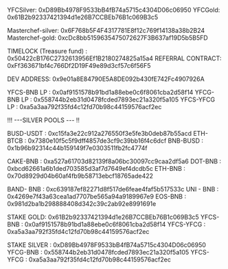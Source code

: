 YFCSilver: 0xD89Bb4978F9533bB4fB74a5715c4304D06c06950
YFCGold: 0x61B2b92337421394d1e26B7CCBEb76B1c069B3c5

Masterchef-silver: 0x6F768b5F4F4317781E8f12c769f14138a38b2B24
Masterchef-gold: 0xcDc8bb5159635475072627F3B637af19D5b5B5FD

TIMELOCK (Treasure fund) : 0x50422cB176C2732613956Ef1B2180274825a15a4
REFERRAL CONTRACT: 0xFf363671bf4c766Df2D19F49e89d3cf57c6f56F5

DEV ADDRESS: 0x9e01a8E84790E5A8DE092b430fE742Fc4907926A

YFCS-BNB LP : 0x0af9151578b91bd1a88ebe0c6f8061cba2d58f14
YFCG-BNB LP : 0x558744b2eb31d0478fcded7893ec21a320f5a105
YFCS-YFCG LP : 0xa5a3aa792f35fd4c12fd70b98c44159576acf2ec

!!! ---SILVER POOLS --- !!

 
BUSD-USDT :   0xc15fa3e22c912a276550f3e5fe3b0deb87b55acd
ETH-BTCB : 0x7380e10f5c5f9dff4857de3cf9c39bb16f4c6dcf
BNB-BUSD :  0x1b96b92314c44b159149f7e0303511fb2fc4774f

CAKE-BNB :  0xa527a61703d82139f8a06bc30097cc9caa2df5a6
DOT-BNB :   0xbcd62661a6b1ded703585d3af7d7649ef4dcdb5c
ETH-BNB :  0x70d8929d04b60af4fb9b58713ebcf18765ade422
 

BAND- BNB :  0xc639187ef82271d8f517de6feae4faf5b517533c
UNI - BNB :  0x4269e7f43a63cea1ad7707be565a94a9189967e9
EOS-BNB :   0x981d2ba1b298888408d342c39c2ab92e8991691e

STAKE GOLD:  0x61B2b92337421394d1e26B7CCBEb76B1c069B3c5
YFCS-BNB :   0x0af9151578b91bd1a88ebe0c6f8061cba2d58f14
YFCS-YFCG :  0xa5a3aa792f35fd4c12fd70b98c44159576acf2ec
 
STAKE SILVER :  0xD89Bb4978F9533bB4fB74a5715c4304D06c06950
YFCG-BNB : 0x558744b2eb31d0478fcded7893ec21a320f5a105
YFCS-YFCG :   0xa5a3aa792f35fd4c12fd70b98c44159576acf2ec
